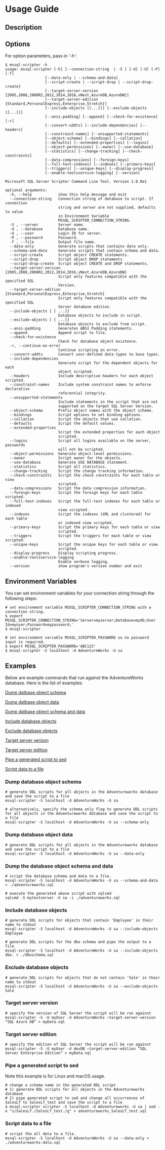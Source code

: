 # Usage Guide

## Description

## Options
For option parameters, pass in '-h': 

    $ mssql-scripter -h
    usage: mssql-scripter [-h] [--connection-string  | -S ] [-d] [-U] [-P] [-f]
                      [--data-only | --schema-and-data]
                      [--script-create | --script-drop | --script-drop-create]
                      [--target-server-version {2005,2008,2008R2,2012,2014,2016,vNext,AzureDB,AzureDW}]
                      [--target-server-edition {Standard,PersonalExpress,Enterprise,Stretch}]
                      [--include-objects [[...]]] [--exclude-objects [[...]]]
                      [--ansi-padding] [--append] [--check-for-existence] [-r]
                      [--convert-uddts] [--include-dependencies] [--headers]
                      [--constraint-names] [--unsupported-statements]
                      [--object-schema] [--bindings] [--collation]
                      [--defaults] [--extended-properties] [--logins]
                      [--object-permissions] [--owner] [--use-database]
                      [--statistics] [--change-tracking] [--check-constraints]
                      [--data-compressions] [--foreign-keys]
                      [--full-text-indexes] [--indexes] [--primary-keys]
                      [--triggers] [--unique-keys] [--display-progress]
                      [--enable-toolsservice-logging] [--version]

    Microsoft SQL Server Scripter Command Line Tool. Version 1.0.0a1

    optional arguments:
      -h, --help            show this help message and exit
      --connection-string   Connection string of database to script. If connection
                            string and server are not supplied, defaults to value
                            in Environment Variable
                            MSSQL_SCRIPTER_CONNECTION_STRING.
      -S , --server         Server name.
      -d , --database       Database name.
      -U , --user           Login ID for server.
      -P , --password       Password.
      -f , --file           Output file name.
      --data-only           Generate scripts that contains data only.
      --schema-and-data     Generate scripts that contain schema and data.
      --script-create       Script object CREATE statements.
      --script-drop         Script object DROP statements
      --script-drop-create  Script object CREATE and DROP statements.
      --target-server-version {2005,2008,2008R2,2012,2014,2016,vNext,AzureDB,AzureDW}
                            Script only features compatible with the specified SQL
                            Version.
      --target-server-edition {Standard,PersonalExpress,Enterprise,Stretch}
                            Script only features compatible with the specified SQL
                            Server database edition.
      --include-objects [ [ ...]]
                            Database objects to include in script.
      --exclude-objects [ [ ...]]
                            Database objects to exclude from script.
      --ansi-padding        Generates ANSI Padding statements.
      --append              Append script to file.
      --check-for-existence
                            Check for database object existence.
      -r, --continue-on-error
                            Continue scripting on error.
      --convert-uddts       Convert user-defined data types to base types.
      --include-dependencies
                            Generate script for the dependent objects for each
                            object scripted.
      --headers             Include descriptive headers for each object scripted.
      --constraint-names    Include system constraint names to enforce declarative
                            referential integrity.
      --unsupported-statements
                            Include statements in the script that are not
                            supported on the target SQL Server Version.
      --object-schema       Prefix object names with the object schema.
      --bindings            Script options to set binding options.
      --collation           Script the objects that use collation.
      --defaults            Script the default values.
      --extended-properties
                            Script the extended properties for each object
                            scripted.
      --logins              Script all logins available on the server, passwords
                            will not be scripted.
      --object-permissions  Generate object-level permissions.
      --owner               Script owner for the objects.
      --use-database        Generate USE DATABASE statement.
      --statistics          Script all statistics.
      --change-tracking     Script the change tracking information.
      --check-constraints   Script the check constraints for each table or view
                            scripted.
      --data-compressions   Script the data compression information.
      --foreign-keys        Script the foreign keys for each table scripted.
      --full-text-indexes   Script the full-text indexes for each table or indexed
                            view scripted.
      --indexes             Script the indexes (XML and clustered) for each table
                            or indexed view scripted.
      --primary-keys        Script the primary keys for each table or view
                            scripted.
      --triggers            Script the triggers for each table or view scripted.
      --unique-keys         Script the unique keys for each table or view
                            scripted.
      --display-progress    Display scripting progress.
      --enable-toolsservice-logging
                            Enable verbose logging.
      --version             show program's version number and exit

## Environment Variables
You can set environment variables for your connection string through the following steps:


    # set environment variable MSSQL_SCRIPTER_CONNECTION_STRING with a connection string.
    $ export MSSQL_SCRIPTER_CONNECTION_STRING='Server=myserver;Database=mydb;User Id=myuser;Password=mypassword;'
    $ mssql-scripter

    # set environment variable MSSQL_SCRIPTER_PASSWORD so no password input is required.
    $ export MSSQL_SCRIPTER_PASSWORD='ABC123'
    $ mssql-scripter -S localhost -d AdventureWorks -U sa

## Examples
Below are example commands that run against the AdventureWorks database. Here is the list of examples:

[Dump datbase object schema](#dump-database-object-schema)

[Dump datbase object data](#dump-database-object-data)

[Dump datbase object schema and data](#dump-database-object-schema-and-data)

[Include database objects](#include-database-objects)

[Exclude database objects](#exclude-database-objects)

[Target server version](#target-server-version)

[Target server edition](#target-server-edition)

[Pipe a generated script to sed](#pipe-a-generated-script-to-sed)

[Script data to a file](#script-data-to-a-file)

### Dump database object schema

    # generate DDL scripts for all objects in the Adventureworks database and save the script to a file
    mssql-scripter -S localhost -d AdventureWorks -U sa
    
    # alternatively, specify the schema only flag to generate DDL scripts for all objects in the Adventureworks database and save the script to a file
    mssql-scripter -S localhost -d AdventureWorks -U sa --schema-only

### Dump database object data

    # generate DDL scripts for all objects in the Adventureworks database and save the script to a file
    mssql-scripter -S localhost -d AdventureWorks -U sa --data-only

### Dump the database object schema and data

    # script the database schema and data to a file.
    mssql-scripter -S localhost -d AdventureWorks -U sa --schema-and-data  > ./adventureworks.sql

    # execute the generated above script with sqlcmd
    sqlcmd -S mytestserver -U sa -i ./adventureworks.sql
    
### Include database objects

    # generate DDL scripts for objects that contain 'Employee' in their name to stdout
    mssql-scripter -S localhost -d AdventureWorks -U sa --include-objects Employee

    # generate DDL scripts for the dbo schema and pipe the output to a file
    mssql-scripter -S localhost -d AdventureWorks -U sa --include-objects dbo. > ./dboschema.sql

### Exclude database objects
   
    # generate DDL scripts for objects that do not contain 'Sale' in their name to stdout
    mssql-scripter -S localhost -d AdventureWorks -U sa --exclude-objects Sale

### Target server version
    
    # specify the version of SQL Server the script will be run against
    mssql-scripter -S -U myUser -d AdventureWorks –target-server-version “SQL Azure DB” > myData.sql

### Target server edition

    # specify the edition of SQL Server the script will be run against
    mssql-scripter -S -U myUser -d devDB –target-server-edition “SQL Server Enterprise Edition” > myData.sql

### Pipe a generated script to sed
Note this example is for Linux and macOS usage.

    # change a schema name in the generated DDL script
    # 1) generate DDL scripts for all objects in the Adventureworks database
    # 2) pipe generated script to sed and change all occurrences of SalesLT to SalesLT_test and save the script to a file
    $ mssql-scripter scripter -S localhost -d Adventureworks -U sa | sed -e "s/SalesLT./SalesLT_test./g" > adventureworks_SalesLT_test.sql 

### Script data to a file
   
    # script the all data to a file.
    mssql-scripter -S localhost -d AdventureWorks -U sa --data-only > ./adventureworks-data.sql 

   
